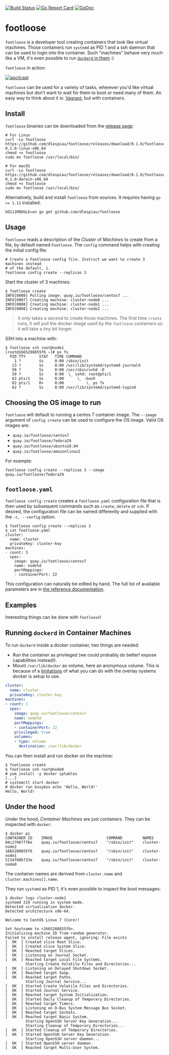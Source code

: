 [![Build Status](https://travis-ci.com/dlespiau/footloose.svg?branch=master)](https://travis-ci.com/dlespiau/footloose)
[![Go Report Card](https://goreportcard.com/badge/github.com/dlespiau/footloose)](https://goreportcard.com/report/github.com/dlespiau/footloose)
[![GoDoc](https://godoc.org/github.com/dlespiau/footloose?status.svg)](https://godoc.org/github.com/dlespiau/footloose)

# footloose

`footloose` is a developer tool creating containers that look like virtual
machines. Those containers run `systemd` as PID 1 and a ssh daemon that can
be used to login into the container. Such "machines" behave very much like a
VM, it's even possible to run [`dockerd` in them][readme-did] :)

`footloose` in action:

[![asciicast](https://asciinema.org/a/226185.svg)](https://asciinema.org/a/226185)

`footloose` can be used for a variety of tasks, wherever you'd like virtual
machines but don't want to wait for them to boot or need many of them. An
easy way to think about it is: [Vagrant](https://www.vagrantup.com/), but
with containers.

[readme-did]: https://github.com/dlespiau/footloose#running-dockerd-in-container-machines

## Install

`footloose` binaries can be downloaded from the [release page][gh-release]:

```console
# For Linux
curl -Lo footloose https://github.com/dlespiau/footloose/releases/download/0.1.0/footloose-0.1.0-linux-x86_64
chmod +x footloose
sudo mv footloose /usr/local/bin/

# For macOS
curl -Lo footloose https://github.com/dlespiau/footloose/releases/download/0.1.0/footloose-0.1.0-darwin-x86_64
chmod +x footloose
sudo mv footloose /usr/local/bin/
```

Alternatively, build and install `footloose` from sources. It requires having
`go >= 1.11` installed:

```console
GO111MODULE=on go get github.com/dlespiau/footloose
```

[gh-release]: https://github.com/dlespiau/footloose/releases

## Usage

`footloose` reads a description of the *Cluster* of *Machines* to create from a
file, by default named `Footloose`. The `config` command helps with creating the
initial config file:

```console
# Create a Footloose config file. Instruct we want to create 3 machines instead
# of the default, 1.
footloose config create --replicas 3
```

Start the cluster of 3 machines:

```console
$ footloose create
INFO[0000] Pulling image: quay.io/footloose/centos7 ...
INFO[0007] Creating machine: cluster-node0 ...
INFO[0008] Creating machine: cluster-node1 ...
INFO[0008] Creating machine: cluster-node2 ...
```

> It only takes a second to create those machines. The first time `create`
runs, it will pull the docker image used by the `footloose` containers so it
will take a tiny bit longer.

SSH into a machine with:

```console
$ footloose ssh root@node1
[root@1665288855f6 ~]# ps fx
  PID TTY      STAT   TIME COMMAND
    1 ?        Ss     0:00 /sbin/init
   23 ?        Ss     0:00 /usr/lib/systemd/systemd-journald
   58 ?        Ss     0:00 /usr/sbin/sshd -D
   59 ?        Ss     0:00  \_ sshd: root@pts/1
   63 pts/1    Ss     0:00      \_ -bash
   82 pts/1    R+     0:00          \_ ps fx
   62 ?        Ss     0:00 /usr/lib/systemd/systemd-logind
```

## Choosing the OS image to run

`footloose` will default to running a centos 7 container image. The `--image`
argument of `config create` can be used to configure the OS image. Valid OS
images are:

- `quay.io/footloose/centos7`
- `quay.io/footloose/fedora29`
- `quay.io/footloose/ubuntu18.04`
- `quay.io/footloose/amazonlinux2`

For example:

```console
footloose config create --replicas 3 --image quay.io/footloose/fedora29
```

## `footloose.yaml`

`footloose config create` creates a `footloose.yaml` configuration file that is then
used by subsequent commands such as `create`, `delete` or `ssh`. If desired,
the configuration file can be named differently and supplied with the
`-c, --config` option.

```console
$ footloose config create --replicas 3
$ cat footloose.yaml
cluster:
  name: cluster
  privateKey: cluster-key
machines:
- count: 3
  spec:
    image: quay.io/footloose/centos7
    name: node%d
    portMappings:
    - containerPort: 22
```

This configuration can naturally be edited by hand. The full list of
available parameters are in [the reference documentation][pkg-config].

[pkg-config]: https://godoc.org/github.com/dlespiau/footloose/pkg/config

## Examples

Interesting things can be done with `footloose`!

## Running `dockerd` in Container Machines

To run `dockerd` inside a docker container, two things are needed:

- Run the container as privileged (we could probably do better! expose
capabilities instead!).
- Mount `/var/lib/docker` as volume, here an anonymous volume. This is
because of a [limitations][dind] of what you can do with the overlay systems
docker is setup to use.

```yaml
cluster:
  name: cluster
  privateKey: cluster-key
machines:
- count: 1
  spec:
    image: quay.io/footloose/centos7
    name: node%d
    portMappings:
    - containerPort: 22
    privileged: true
    volumes:
    - type: volume
      destination: /var/lib/docker
```

You can then install and run docker on the machine:

```console
$ footloose create
$ footloose ssh root@node0
# yum install -y docker iptables
[...]
# systemctl start docker
# docker run busybox echo 'Hello, World!'
Hello, World!
```

[dind]: https://jpetazzo.github.io/2015/09/03/do-not-use-docker-in-docker-for-ci/

## Under the hood

Under the hood, *Container Machines* are just containers. They can be
inspected with `docker`:

```console
$ docker ps
CONTAINER ID    IMAGE                        COMMAND         NAMES
04c27967f76e    quay.io/footloose/centos7    "/sbin/init"    cluster-node2
1665288855f6    quay.io/footloose/centos7    "/sbin/init"    cluster-node1
5134f80b733e    quay.io/footloose/centos7    "/sbin/init"    cluster-node0
```

The container names are derived from `cluster.name` and
`cluster.machines[].name`.

They run `systemd` as PID 1, it's even possible to inspect the boot messages:

```console
$ docker logs cluster-node1
systemd 219 running in system mode.
Detected virtualization docker.
Detected architecture x86-64.

Welcome to CentOS Linux 7 (Core)!

Set hostname to <1665288855f6>.
Initializing machine ID from random generator.
Failed to install release agent, ignoring: File exists
[  OK  ] Created slice Root Slice.
[  OK  ] Created slice System Slice.
[  OK  ] Reached target Slices.
[  OK  ] Listening on Journal Socket.
[  OK  ] Reached target Local File Systems.
         Starting Create Volatile Files and Directories...
[  OK  ] Listening on Delayed Shutdown Socket.
[  OK  ] Reached target Swap.
[  OK  ] Reached target Paths.
         Starting Journal Service...
[  OK  ] Started Create Volatile Files and Directories.
[  OK  ] Started Journal Service.
[  OK  ] Reached target System Initialization.
[  OK  ] Started Daily Cleanup of Temporary Directories.
[  OK  ] Reached target Timers.
[  OK  ] Listening on D-Bus System Message Bus Socket.
[  OK  ] Reached target Sockets.
[  OK  ] Reached target Basic System.
         Starting OpenSSH Server Key Generation...
         Starting Cleanup of Temporary Directories...
[  OK  ] Started Cleanup of Temporary Directories.
[  OK  ] Started OpenSSH Server Key Generation.
         Starting OpenSSH server daemon...
[  OK  ] Started OpenSSH server daemon.
[  OK  ] Reached target Multi-User System.
```
